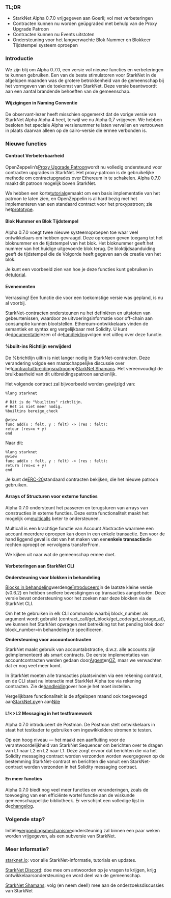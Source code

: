 ### TL;DR

* StarkNet Alpha 0.7.0 vrijgegeven aan Goerli; vol met verbeteringen
* Contracten kunnen nu worden geüpgraded met behulp van de Proxy Upgrade Patroon
* Contracten kunnen nu Events uitstoten
* Ondersteuning voor het langverwachte Blok Nummer en Blokkeer Tijdstempel systeem oproepen

### Introductie

We zijn blij om Alpha 0.7.0, een versie vol nieuwe functies en verbeteringen te kunnen gebruiken. Een van de beste stimulatoren voor StarkNet in de afgelopen maanden was de grotere betrokkenheid van de gemeenschap bij het vormgeven van de toekomst van StarkNet. Deze versie beantwoordt aan een aantal brandende behoeften van de gemeenschap.

#### Wijzigingen in Naming Conventie

De observant-lezer heeft misschien opgemerkt dat de vorige versie van StarkNet Alpha Alpha 4 heet, terwijl we nu Alpha 0,7 vrijgeven. We hebben besloten het speciale Alpha versienummer te laten vervallen en vertrouwen in plaats daarvan alleen op de cairo-versie die ermee verbonden is.

### Nieuwe functies

#### Contract Verbeterbaarheid

OpenZeppelin’s[Proxy Upgrade Patroon](https://docs.openzeppelin.com/upgrades-plugins/1.x/proxies)wordt nu volledig ondersteund voor contracten upgrades in StarkNet. Het proxy-patroon is de gebruikelijke methode om contractupgrades over Ethereum in te schakelen. Alpha 0.7.0 maakt dit patroon mogelijk boven StarkNet.

We hebben een korte[tutorial](https://starknet.io/docs/hello_starknet/default_entrypoint.html)gemaakt om een basis implementatie van het patroon te laten zien, en OpenZeppelin is al hard bezig met het implementeren van een standaard contract voor het proxypatroon; zie het[prototype](https://github.com/OpenZeppelin/cairo-contracts/pull/129).

#### Blok Nummer en Blok Tijdstempel

Alpha 0.7.0 voegt twee nieuwe systeemoproepen toe waar veel ontwikkelaars om hebben gevraagd. Deze oproepen geven toegang tot het bloknummer en de tijdstempel van het blok. Het bloknummer geeft het nummer van het huidige uitgevoerde blok terug. De bloktijdsaanduiding geeft de tijdstempel die de Volgorde heeft gegeven aan de creatie van het blok.

Je kunt een voorbeeld zien van hoe je deze functies kunt gebruiken in de[tutorial](https://starknet.io/docs/hello_starknet/more_features.html#block-number-and-timestamp).

#### Evenementen

Verrassing! Een functie die voor een toekomstige versie was gepland, is nu al voorbij.

StarkNet-contracten ondersteunen nu het definiëren en uitstoten van gebeurtenissen, waardoor ze uitvoeringsinformatie voor off-chain aan consumptie kunnen blootstellen. Ethereum-ontwikkelaars vinden de semantiek en syntax erg vergelijkbaar met Solidity. U kunt de[documentatie](https://starknet.io/documentation/events/)lezen of de[handleiding](https://starknet.io/docs/hello_starknet/events.html)volgen met uitleg over deze functie.

#### %built-ins Richtlijn verwijderd

De %brichtlijn uiltin is niet langer nodig in StarkNet-contracten. Deze verandering volgde een maatschappelijke discussie over het[contractuitbreidingspatroon](https://community.starknet.io/t/contract-extensibility-pattern/210)op[StarkNet Shamans](https://community.starknet.io/). Het vereenvoudigt de bruikbaarheid van dit uitbreidingspatroon aanzienlijk.

Het volgende contract zal bijvoorbeeld worden gewijzigd van:

```
%lang starknet

# Dit is de "%builtins" richtlijn.
# Het is niet meer nodig.
%builtins bereige_check

@view
func add(x : felt, y : felt) -> (res : felt):
retour (res=x + y)
end
```

Naar dit:

```
%lang starknet
@view
func add(x : felt, y : felt) -> (res : felt):
return (res=x + y)
end
```

Je kunt de[ERC-20](https://github.com/OpenZeppelin/cairo-contracts/tree/main/contracts/token)standaard contracten bekijken, die het nieuwe patroon gebruiken.

#### Arrays of Structuren voor externe functies

Alpha 0.7.0 ondersteunt het passeren en terugsturen van arrays van constructies in externe functies. Deze extra functionaliteit maakt het mogelijk om[multicalls](https://github.com/OpenZeppelin/cairo-contracts/pull/73#discussion_r753535751) beter te ondersteunen.

Multicall is een krachtige functie van Account Abstractie waarmee een account meerdere oproepen kan doen in een enkele transactie. Een voor de hand liggend geval is dat van het maken van een**enkele transactie**die rechten oproept en vervolgens transferFrom.

We kijken uit naar wat de gemeenschap ermee doet.

#### Verbeteringen aan StarkNet CLI

**Ondersteuning voor blokken in behandeling**

[Blocks in behandeling](https://starknet.io/documentation/block-structure-and-hash/#pending_block)werden[geïntroduceerd](https://community.starknet.io/t/cairo-v0-6-2-api-change-pending-block/195)in de laatste kleine versie (v0.6.2) en hebben snellere bevestigingen op transacties aangeboden. Deze versie bevat ondersteuning voor het zoeken naar deze blokken via de StarkNet CLI.

Om het te gebruiken in elk CLI commando waarbij block_number als argument wordt gebruikt (contract_call/get_block/get_code/get_storage_at), we kunnen het StarkNet opvragen met betrekking tot het pending blok door block_number=in behandeling te specificeren.

**Ondersteuning voor accountcontracten**

StarkNet maakt gebruik van accountabstractie, d.w.z. alle accounts zijn geïmplementeerd als smart contracts. De eerste implementaties van accountcontracten werden gedaan door[Argent](https://github.com/argentlabs/argent-contracts-starknet)en[OZ](https://github.com/OpenZeppelin/cairo-contracts/blob/main/contracts/Account.cairo), maar we verwachten dat er nog veel meer komt.

In StarkNet moeten alle transacties plaatsvinden via een rekening contract, en de CLI staat nu interactie met StarkNet Alpha toe via rekening contracten. Zie de[handleiding](https://starknet.io/docs/hello_starknet/account_setup.html#setting-up-a-starknet-account)over hoe je het moet instellen.

Vergelijkbare functionaliteit is de afgelopen maand ook toegevoegd aan[StarkNet.py](https://github.com/software-mansion/starknet.py/)en aan[Nile](https://github.com/OpenZeppelin/nile)

#### L1<>L2 Messaging in het testframework

Alpha 0.7.0 introduceert de Postman. De Postman stelt ontwikkelaars in staat het testkader te gebruiken om ingewikkeldere stromen te testen.

Op een hoog niveau — het maakt een aanfluiting voor de verantwoordelijkheid van StarkNet Sequencer om berichten over te dragen van L1 naar L2 en L2 naar L1. Deze zorgt ervoor dat berichten die via het Solidity messaging contract worden verzonden worden weergegeven op de bestemming StarkNet-contract en berichten die vanuit een StarkNet-contract worden verzonden in het Solidity messaging contract.

#### En meer functies

Alpha 0.7.0 biedt nog veel meer functies en veranderingen, zoals de toevoeging van een efficiënte wortel functie aan de wiskunde gemeenschappelijke bibliotheek. Er verschijnt een volledige lijst in de[changelog](https://github.com/starkware-libs/cairo-lang/releases/tag/v0.7.0).

### Volgende stap?

Initiële[vergoedingsmechanisme](https://community.starknet.io/t/fees-in-starknet-alpha/286/29)ondersteuning zal binnen een paar weken worden vrijgegeven, als een subversie van StarkNet.

### Meer informatie?

[starknet.io](https://starknet.io/): voor alle StarkNet-informatie, tutorials en updates.

[StarkNet Discord](https://discord.gg/uJ9HZTUk2Y): doe mee om antwoorden op je vragen te krijgen, krijg ontwikkelaarsondersteuning en word deel van de gemeenschap.

[StarkNet Shamans](https://community.starknet.io/): volg (en neem deel!) mee aan de onderzoeksdiscussies van StarkNet